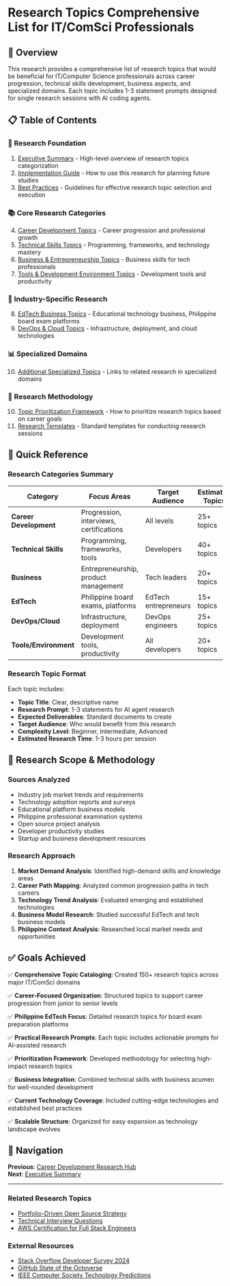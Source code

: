 # Research Topics Comprehensive List for IT/ComSci Professionals

## 🎯 Overview

This research provides a comprehensive list of research topics that would be beneficial for IT/Computer Science professionals across career progression, technical skills development, business aspects, and specialized domains. Each topic includes 1-3 statement prompts designed for single research sessions with AI coding agents.

## 📋 Table of Contents

### 🎯 Research Foundation
1. [Executive Summary](./executive-summary.md) - High-level overview of research topics categorization
2. [Implementation Guide](./implementation-guide.md) - How to use this research for planning future studies
3. [Best Practices](./best-practices.md) - Guidelines for effective research topic selection and execution

### 📚 Core Research Categories
4. [Career Development Topics](./career-development-topics.md) - Career progression and professional growth
5. [Technical Skills Topics](./technical-skills-topics.md) - Programming, frameworks, and technology mastery
6. [Business & Entrepreneurship Topics](./business-entrepreneurship-topics.md) - Business skills for tech professionals
7. [Tools & Development Environment Topics](./tools-development-environment-topics.md) - Development tools and productivity

### 🏢 Industry-Specific Research
8. [EdTech Business Topics](./edtech-business-topics.md) - Educational technology business, Philippine board exam platforms
9. [DevOps & Cloud Topics](./devops-cloud-topics.md) - Infrastructure, deployment, and cloud technologies

### 📊 Specialized Domains
10. [Additional Specialized Topics](../README.md) - Links to related research in specialized domains

### 🎯 Research Methodology
10. [Topic Prioritization Framework](./topic-prioritization-framework.md) - How to prioritize research topics based on career goals
11. [Research Templates](./research-templates.md) - Standard templates for conducting research sessions

## 🚀 Quick Reference

### Research Categories Summary

| Category | Focus Areas | Target Audience | Estimated Topics |
|----------|-------------|-----------------|------------------|
| **Career Development** | Progression, interviews, certifications | All levels | 25+ topics |
| **Technical Skills** | Programming, frameworks, tools | Developers | 40+ topics |
| **Business** | Entrepreneurship, product management | Tech leaders | 20+ topics |
| **EdTech** | Philippine board exams, platforms | EdTech entrepreneurs | 15+ topics |
| **DevOps/Cloud** | Infrastructure, deployment | DevOps engineers | 25+ topics |
| **Tools/Environment** | Development tools, productivity | All developers | 20+ topics |

### Research Topic Format

Each topic includes:
- **Topic Title**: Clear, descriptive name
- **Research Prompt**: 1-3 statements for AI agent research
- **Expected Deliverables**: Standard documents to create
- **Target Audience**: Who would benefit from this research
- **Complexity Level**: Beginner, Intermediate, Advanced
- **Estimated Research Time**: 1-3 hours per session

## 🎯 Research Scope & Methodology

### Sources Analyzed
- Industry job market trends and requirements
- Technology adoption reports and surveys
- Educational platform business models
- Philippine professional examination systems
- Open source project analysis
- Developer productivity studies
- Startup and business development resources

### Research Approach
1. **Market Demand Analysis**: Identified high-demand skills and knowledge areas
2. **Career Path Mapping**: Analyzed common progression paths in tech careers
3. **Technology Trend Analysis**: Evaluated emerging and established technologies
4. **Business Model Research**: Studied successful EdTech and tech business models
5. **Philippine Context Analysis**: Researched local market needs and opportunities

## ✅ Goals Achieved

✅ **Comprehensive Topic Cataloging**: Created 150+ research topics across major IT/ComSci domains

✅ **Career-Focused Organization**: Structured topics to support career progression from junior to senior levels

✅ **Philippine EdTech Focus**: Detailed research topics for board exam preparation platforms

✅ **Practical Research Prompts**: Each topic includes actionable prompts for AI-assisted research

✅ **Prioritization Framework**: Developed methodology for selecting high-impact research topics

✅ **Business Integration**: Combined technical skills with business acumen for well-rounded development

✅ **Current Technology Coverage**: Included cutting-edge technologies and established best practices

✅ **Scalable Structure**: Organized for easy expansion as technology landscape evolves

## 🔗 Navigation

**Previous**: [Career Development Research Hub](../README.md)  
**Next**: [Executive Summary](./executive-summary.md)

---

### Related Research Topics
- [Portfolio-Driven Open Source Strategy](../portfolio-driven-open-source-strategy/README.md)
- [Technical Interview Questions](../technical-interview-questions/README.md)
- [AWS Certification for Full Stack Engineers](../aws-certification-fullstack-devops/README.md)

### External Resources
- [Stack Overflow Developer Survey 2024](https://survey.stackoverflow.co/2024/)
- [GitHub State of the Octoverse](https://github.blog/news-insights/research/the-state-of-open-source-and-ai/)
- [IEEE Computer Society Technology Predictions](https://www.computer.org/publications/tech-news)